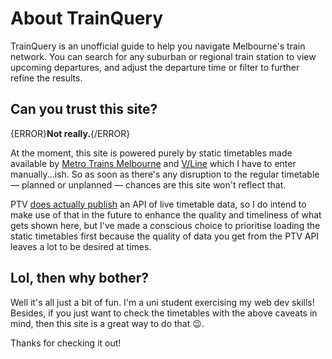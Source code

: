 # About TrainQuery

TrainQuery is an unofficial guide to help you navigate Melbourne's train network. You can search for any suburban or regional train station to view upcoming departures, and adjust the departure time or filter to further refine the results.

## Can you trust this site?

{ERROR}**Not really.**{/ERROR}

At the moment, this site is powered purely by static timetables made available by [Metro Trains Melbourne](https://www.metrotrains.com.au/timetables) and [V/Line](https://www.vline.com.au/Timetables/Additional-pages/train-coach-timetable-list) which I have to enter manually...ish. So as soon as there's any disruption to the regular timetable — planned or unplanned — chances are this site won't reflect that.

PTV [does actually publish](https://www.ptv.vic.gov.au/footer/data-and-reporting/datasets/ptv-timetable-api/) an API of live timetable data, so I do intend to make use of that in the future to enhance the quality and timeliness of what gets shown here, but I've made a conscious choice to prioritise loading the static timetables first because the quality of data you get from the PTV API leaves a lot to be desired at times.

## Lol, then why bother?

Well it's all just a bit of fun. I'm a uni student exercising my web dev skills! Besides, if you just want to check the timetables with the above caveats in mind, then this site is a great way to do that 😉.

Thanks for checking it out!
